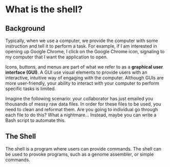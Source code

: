 # What is the shell?

## Background
Typically, when we use a computer, we provide the computer with some instruction and tell it to perform a task. For example, if I am interested in opening up Google Chrome, I click on the Google Chrome icon, signaling to my computer that I want the application to open.

Icons, buttons, and menus are part of what we refer to as a **graphical user interface (GUI)**. A GUI use visual elements to provide users with an interactive, intuitive way of engaging with the computer. Although GUIs are more user-friendly, your ability to interact with your computer to perform specific tasks is limited.

Imagine the following scenario: your collaborator has just emailed you thousands of messy raw data files. In order for these files to be used, you need to clean and reformat them. Are you going to individual go through each file to do this? What a nightmare... Instead, maybe you can write a Bash script to automate this.

## The Shell
The shell is a program where users can provide commands. The shell can be used to provoke programs, such as a genome assembler, or simple commands.
